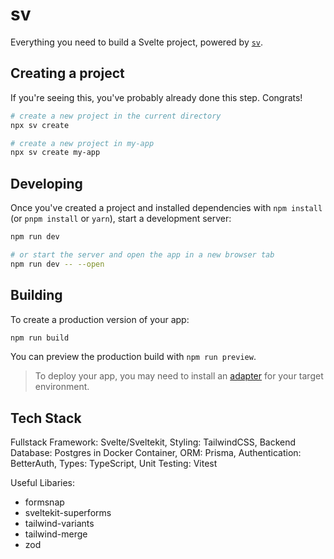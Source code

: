 # sv

Everything you need to build a Svelte project, powered by [`sv`](https://github.com/sveltejs/cli).

## Creating a project

If you're seeing this, you've probably already done this step. Congrats!

```bash
# create a new project in the current directory
npx sv create

# create a new project in my-app
npx sv create my-app
```

## Developing

Once you've created a project and installed dependencies with `npm install` (or `pnpm install` or `yarn`), start a development server:

```bash
npm run dev

# or start the server and open the app in a new browser tab
npm run dev -- --open
```

## Building

To create a production version of your app:

```bash
npm run build
```

You can preview the production build with `npm run preview`.

> To deploy your app, you may need to install an [adapter](https://svelte.dev/docs/kit/adapters) for your target environment.

## Tech Stack

Fullstack Framework: Svelte/Sveltekit,
Styling: TailwindCSS,
Backend Database: Postgres in Docker Container,
ORM: Prisma,
Authentication: BetterAuth,
Types: TypeScript,
Unit Testing: Vitest

Useful Libaries:

- formsnap
- sveltekit-superforms
- tailwind-variants
- tailwind-merge
- zod
